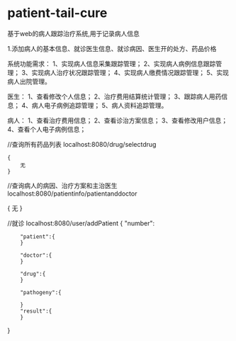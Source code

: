 # patient-tail-cure
基于web的病人跟踪治疗系统,用于记录病人信息

1.添加病人的基本信息、就诊医生信息、就诊病因、医生开的处方、药品价格


系统功能需求：
1、实现病人信息采集跟踪管理；
2、实现病人病例信息跟踪管理；
3、实现病人治疗状况跟踪管理；
4、实现病人缴费情况跟踪管理；
5、实现病人出院管理。


医生：
1、查看修改个人信息；
2、治疗费用结算统计管理；
3、跟踪病人用药信息；
4、病人电子病例追踪管理；
5、病人资料追踪管理。


病人：
1、查看治疗费用信息；
2、查看诊治方案信息；
3、查看修改用户信息；
4、查看个人电子病例信息；



//查询所有药品列表
localhost:8080/drug/selectdrug

    {
        无
    }
  
//查询病人的病因、治疗方案和主治医生    
localhost:8080/patientinfo/patientanddoctor

{
    无
}

//就诊
localhost:8080/user/addPatient
{
     "number":
    
        "patient":{
        }
    
        "doctor":{
        }
    
        "drug":{
        }
    
        "pathogeny":{
        
        }
        "result":{
        }
}